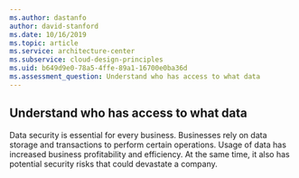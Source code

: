 ```yaml
---
ms.author: dastanfo
author: david-stanford
ms.date: 10/16/2019
ms.topic: article
ms.service: architecture-center
ms.subservice: cloud-design-principles
ms.uid: b649d9e0-78a5-4ffe-89a1-16700e0ba36d
ms.assessment_question: Understand who has access to what data
---
```

## Understand who has access to what data

Data security is essential for every business. Businesses rely on data storage and transactions to perform certain operations. Usage of data has increased business profitability and efficiency. At the same time, it also has potential security risks that could devastate a company.
